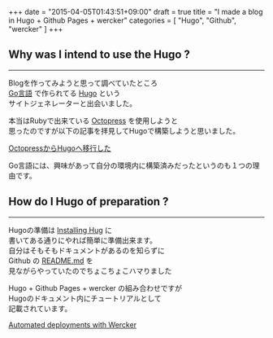 +++
date = "2015-04-05T01:43:51+09:00"
draft = true
title = "I made a blog in Hugo + Github Pages + wercker"
categories = [
    "Hugo",
    "Github",
    "wercker"
]
+++

## Why was I intend to use the Hugo ?
---

Blogを作ってみようと思って調べていたところ  
[Go言語](http://golang.org/) で作られてる [Hugo](http://gohugo.io/) という  
サイトジェネレーターと出会いました。

本当はRubyで出来ている [Octopress](http://octopress.org/) を使用しようと  
思ったのですが以下の記事を拝見してHugoで構築しようと思いました。

[OctopressからHugoへ移行した](http://deeeet.com/writing/2014/12/25/hugo/)

Go言語には、興味があって自分の環境内に構築済みだったというのも１つの理由です。

## How do I Hugo of preparation ?
---

Hugoの準備は [Installing Hug](http://gohugo.io/overview/installing/) に  
書いてある通りにやれば簡単に準備出来ます。  
自分はそもそもドキュメントがあるのを知らずに  
Github の [README.md](https://github.com/spf13/hugo/blob/master/README.md) を  
見ながらやっていたのでちょこちょこハマりました

Hugo + Github Pages + wercker の組み合わせですが  
Hugoのドキュメント内にチュートリアルとして  
記載されています。

[Automated deployments with Wercker](http://gohugo.io/tutorials/automated-deployments/)

